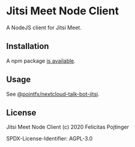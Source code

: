 # Jitsi Meet Node Client

A NodeJS client for Jitsi Meet.

## Installation

A npm package [is available](https://www.npmjs.com/package/@pojntfx/jitsi-meet-node-client).

## Usage

See [@pojntfx/nextcloud-talk-bot-jitsi](https://github.com/pojntfx/nextcloud-talk-bot-jitsi).

## License

Jitsi Meet Node Client (c) 2020 Felicitas Pojtinger

SPDX-License-Identifier: AGPL-3.0
